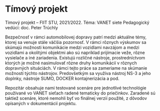 # Tímový projekt

Tímový projekt – FIIT STU, 2021/2022.
Téma: VANET siete
Pedagogický vedúci: doc. Peter Trúchly

Bezpečnosť v rámci automobilovej dopravy patrí medzi aktuálne témy,  ktorej sa venuje stále väčšia pozornosť. V rámci rôznych výskumov sa skúmajú možnosti komunikácie medzi vozidlami navzájom a medzi vozidlami a okolitými objektmi ako sú napríklad prijímacie veže, rôzne vysielače a iné zariadenia. Existujú rozličné nástroje, prostredníctvom ktorých je možné nasimulovať rôzne druhy komunikácií v rôznych dopravných situáciách. V rámci tejto práce sa zameriame na skúmanie možností týchto nástrojov.
Predovšetkým sa využíva nástroj NS-3 a jeho doplnky, nástroje SUMO, DOCKER kontajnerizácia a pod.

Repozitár obsahuje nami testované scenáre pre jednotlivé technológie používané vo VANET sieťach radené tematicky do priečinkov. Zaradené sú taktiež scenáre, ktoré nemohli byť vo finálnej verzií použité, z dôvodov opísaných v dokumentácií projektu.